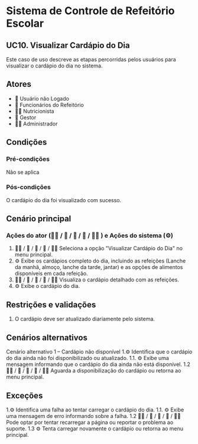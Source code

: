 # Sistema de Controle de Refeitório Escolar

## UC10. Visualizar Cardápio do Dia
Este caso de uso descreve as etapas percorridas pelos usuários para visualizar o cardápio do dia no sistema.

## Atores
- 👤 Usuário não Logado
- 👷 Funcionários do Refeitório
- 👩‍🍳 Nutricionista
- 💼 Gestor
- 👨‍💼 Administrador
  
## Condições
### Pré-condições
Não se aplica

### Pós-condições
O cardápio do dia foi visualizado com sucesso.

## Cenário principal
### Ações do ator (👨‍💼 / 👤 / 👷 / 💼 / 👩‍🍳 ) e Ações do sistema (⚙️)
1. 👨‍💼 / 👤 / 👷 / 💼 / 👩‍🍳  Seleciona a opção "Visualizar Cardápio do Dia" no menu principal.
2. ⚙️ Exibe os cardápios completo do dia, incluindo as refeições (Lanche da manhã, almoço, lanche da tarde, jantar) e as opções de alimentos disponíveis em cada refeição.
3. 👨‍💼 / 👤 / 👷 / 💼 / 👩‍🍳 Visualiza o cardápio detalhado com as refeições.
4. ⚙️ Exibe o cardápio do dia.
   
## Restrições e validações
1. O cardápio deve ser atualizado diariamente pelo sistema.


## Cenários alternativos
Cenário alternativo 1 –  Cardápio não disponível
1.⚙️ Identifica que o cardápio do dia ainda não foi disponibilizado ou atualizado.
  1.1. ⚙️ Exibe uma mensagem informando que o cardápio do dia ainda não está disponível.
  1.2  👨‍💼 / 👤 / 👷 / 💼 / 👩‍🍳  Aguarda a disponibilização do cardápio ou retorna ao menu principal.

  
## Exceções
1.⚙️ Identifica uma falha ao tentar carregar o cardápio do dia.
  1.1. ⚙️ Exibe uma mensagem de erro informando sobre a falha.
  1.2  👨‍💼 / 👤 / 👷 / 💼 / 👩‍🍳 Pode optar por tentar recarregar a página ou reportar o problema ao suporte.
  1.3  ⚙️ Tenta carregar novamente o cardápio ou retorna ao menu principal.
